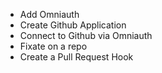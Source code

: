* Add Omniauth
* Create Github Application
* Connect to Github via Omniauth
* Fixate on a repo
* Create a Pull Request Hook